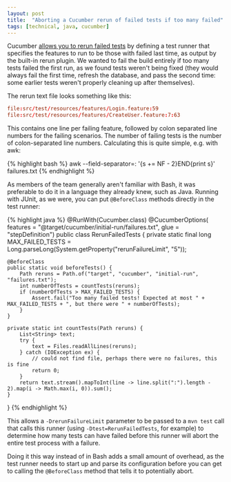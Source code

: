 ```yaml
---
layout: post
title:  "Aborting a Cucumber rerun of failed tests if too many failed"
tags: [technical, java, cucumber]
---
```


Cucumber [allows you to rerun failed tests](https://stackoverflow.com/a/38709873/2591803) by defining a test runner that specifies the features to run to be those with failed last time, as output by the built-in rerun plugin. We wanted to fail the build entirely if too many tests failed the first run, as we found tests weren't being fixed (they would always fail the first time, refresh the database, and pass the second time: some earlier tests weren't properly cleaning up after themselves).

The rerun text file looks something like this:

```conf
file:src/test/resources/features/Login.feature:59
file:src/test/resources/features/CreateUser.feature:7:63
```

This contains one line per failing feature, followed by colon separated line numbers for the failing scenarios. The number of failing tests is the number of colon-separated line numbers. Calculating this is quite simple, e.g. with awk:

{% highlight bash %}
awk --field-separator=: '{s += NF - 2}END{print s}' failures.txt
{% endhighlight %}

As members of the team generally aren't familiar with Bash, it was preferable to do it in a language they already knew, such as Java. Running with JUnit, as we were, you can put `@BeforeClass` methods directly in the test runner:

{% highlight java %}
@RunWith(Cucumber.class)
@CucumberOptions(
		features = "@target/cucumber/initial-run/failures.txt",
		glue = "stepDefinition")
public class RerunFailedTests
{
	private static final long MAX_FAILED_TESTS = Long.parseLong(System.getProperty("rerunFailureLimit", "5"));

	@BeforeClass
	public static void beforeTests() {
		Path reruns = Path.of("target", "cucumber", "initial-run", "failures.txt");
		int numberOfTests = countTests(reruns);
		if (numberOfTests > MAX_FAILED_TESTS) {
			Assert.fail("Too many failed tests! Expected at most " + MAX_FAILED_TESTS + ", but there were " + numberOfTests);
		}
	}

	private static int countTests(Path reruns) {
		List<String> text;
		try {
			text = Files.readAllLines(reruns);
		} catch (IOException ex) {
			// could not find file, perhaps there were no failures, this is fine
			return 0;
		}
		return text.stream().mapToInt(line -> line.split(":").length - 2).map(i -> Math.max(i, 0)).sum();
	}
}
{% endhighlight %}

This allows a `-DrerunFailureLimit` parameter to be passed to a `mvn test` call that calls this runner (using `-Dtest=RerunFailedTests`, for example) to determine how many tests can have failed before this runner will abort the entire test process with a failure.

Doing it this way instead of in Bash adds a small amount of overhead, as the test runner needs to start up and parse its configuration before you can get to calling the `@BeforeClass` method that tells it to potentially abort.
